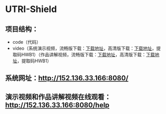 # UTRI-Shield
## 项目结构：
- code（代码）
- video（系统演示视频，流畅版下载：[下载地址](https://github.com/YunnaLv/UTRI-Shield/raw/main/video/%E7%B3%BB%E7%BB%9F%E4%BD%BF%E7%94%A8%E6%8C%87%E5%8D%97.mp4)，高清版下载：[下载地址](https://pan.baidu.com/s/19D45024eDRyP-nkZPwZ2VQ)，提取码HWB1）（作品讲解视频，流畅版下载：[下载地址](https://pan.baidu.com/s/1aT7IYh8fkmdWsasV3E_i3A)，高清版下载：[下载地址](https://pan.baidu.com/s/1wWJ56eemzAUIUU-JRNVDsQ)，提取码HWB1）
## 系统网址：http://152.136.33.166:8080/
## 演示视频和作品讲解视频在线观看：http://152.136.33.166:8080/help

